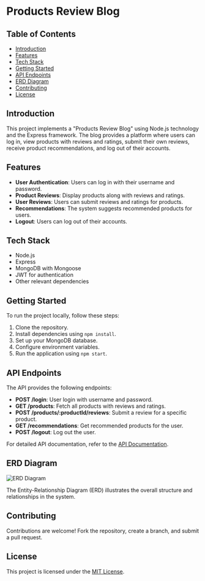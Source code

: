 # Products Review Blog

## Table of Contents
- [Introduction](#introduction)
- [Features](#features)
- [Tech Stack](#tech-stack)
- [Getting Started](#getting-started)
- [API Endpoints](#api-endpoints)
- [ERD Diagram](#erd-diagram)
- [Contributing](#contributing)
- [License](#license)

## Introduction

This project implements a "Products Review Blog" using Node.js technology and the Express framework. The blog provides a platform where users can log in, view products with reviews and ratings, submit their own reviews, receive product recommendations, and log out of their accounts.

## Features

- **User Authentication**: Users can log in with their username and password.
- **Product Reviews**: Display products along with reviews and ratings.
- **User Reviews**: Users can submit reviews and ratings for products.
- **Recommendations**: The system suggests recommended products for users.
- **Logout**: Users can log out of their accounts.

## Tech Stack

- Node.js
- Express
- MongoDB with Mongoose
- JWT for authentication
- Other relevant dependencies

## Getting Started

To run the project locally, follow these steps:

1. Clone the repository.
2. Install dependencies using `npm install`.
3. Set up your MongoDB database.
4. Configure environment variables.
5. Run the application using `npm start`.

## API Endpoints

The API provides the following endpoints:

- **POST /login**: User login with username and password.
- **GET /products**: Fetch all products with reviews and ratings.
- **POST /products/:productId/reviews**: Submit a review for a specific product.
- **GET /recommendations**: Get recommended products for the user.
- **POST /logout**: Log out the user.

For detailed API documentation, refer to the [API Documentation](docs/API.md).

## ERD Diagram

![ERD Diagram](https://github.com/hnh-zeal/Product-Review-Blog/assets/85130112/906f7225-bb64-49fa-82ad-6ee417f630bc)

The Entity-Relationship Diagram (ERD) illustrates the overall structure and relationships in the system.

## Contributing

Contributions are welcome! Fork the repository, create a branch, and submit a pull request.

## License

This project is licensed under the [MIT License](LICENSE).
